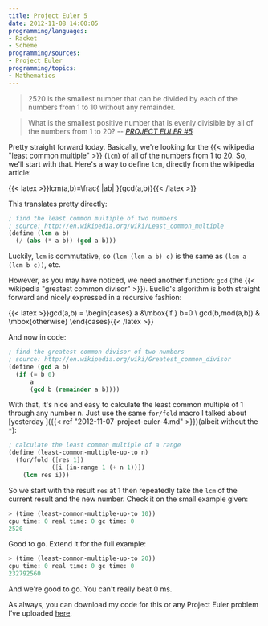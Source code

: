 ```yaml
---
title: Project Euler 5
date: 2012-11-08 14:00:05
programming/languages:
- Racket
- Scheme
programming/sources:
- Project Euler
programming/topics:
- Mathematics
---
```



> 2520 is the smallest number that can be divided by each of the numbers from
> 1 to 10 without any remainder.

> What is the smallest positive number that is evenly divisible by all of the
> numbers from 1 to 20?
> -- <cite><a href="http://projecteuler.net/problem=5">PROJECT EULER #5</a></cite>

<!--more-->

Pretty straight forward today. Basically, we're looking for the {{< wikipedia "least common multiple" >}} (`lcm`) of all of the numbers from 1 to 20. So, we'll start with that. Here's a way to define `lcm`, directly from the wikipedia article:

{{< latex >}}lcm(a,b)=\frac{ |ab| }{gcd(a,b)}{{< /latex >}}

This translates pretty directly:

```scheme
; find the least common multiple of two numbers
; source: http://en.wikipedia.org/wiki/Least_common_multiple
(define (lcm a b)
  (/ (abs (* a b)) (gcd a b)))
```

Luckily, `lcm` is commutative, so `(lcm (lcm a b) c)` is the same as `(lcm a (lcm b c))`, etc.

However, as you may have noticed, we need another function: `gcd` (the {{< wikipedia "greatest common divisor" >}}). Euclid's algorithm is both straight forward and nicely expressed in a recursive fashion:

{{< latex >}}gcd(a,b) = \begin{cases} a &amp;\mbox{if } b=0 \\ gcd(b,mod(a,b)) &amp; \mbox{otherwise} \end{cases}{{< /latex >}}

And now in code:

```scheme
; find the greatest common divisor of two numbers
; source: http://en.wikipedia.org/wiki/Greatest_common_divisor
(define (gcd a b)
  (if (= b 0)
      a
      (gcd b (remainder a b))))
```

With that, it's nice and easy to calculate the least common multiple of 1 through any number n. Just use the same `for/fold` macro I talked about [yesterday ]({{< ref "2012-11-07-project-euler-4.md" >}})(albeit without the `*`):

```scheme
; calculate the least common multiple of a range
(define (least-common-multiple-up-to n)
  (for/fold ([res 1])
            ([i (in-range 1 (+ n 1))])
    (lcm res i)))
```

So we start with the result `res` at 1 then repeatedly take the `lcm` of the current result and the new number. Check it on the small example given:

```scheme
> (time (least-common-multiple-up-to 10))
cpu time: 0 real time: 0 gc time: 0
2520
```

Good to go. Extend it for the full example:

```scheme
> (time (least-common-multiple-up-to 20))
cpu time: 0 real time: 0 gc time: 0
232792560
```

And we're good to go. You can't really beat 0 ms.

As always, you can download my code for this or any Project Euler problem I’ve uploaded <a href="https://github.com/jpverkamp/small-projects/tree/master/project-euler" title="GitHub: jpverkamp: Project Euler">here</a>.